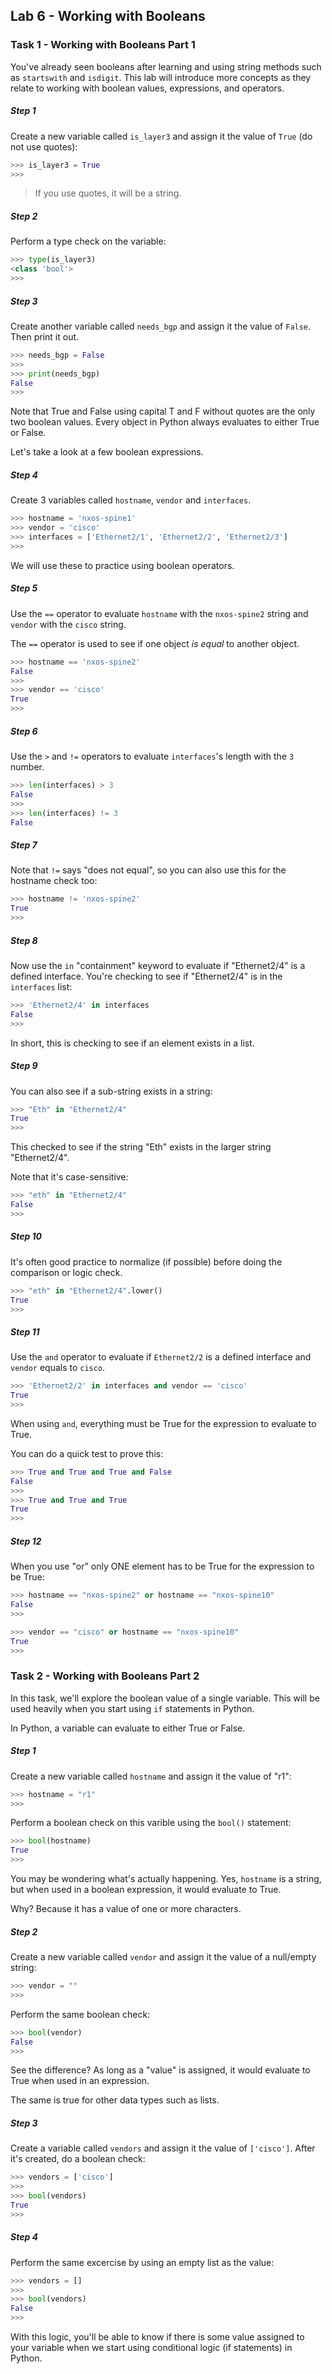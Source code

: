 ## Lab 6 - Working with Booleans

### Task 1 - Working with Booleans Part 1

You've already seen booleans after learning and using string methods such as `startswith` and `isdigit`.  This lab will introduce more concepts as they relate to working with boolean values, expressions, and operators.

##### Step 1

Create a new variable called `is_layer3` and assign it the value of `True` (do not use quotes):

```python
>>> is_layer3 = True
>>>
```

> If you use quotes, it will be a string.

##### Step 2

Perform a type check on the variable:

```python
>>> type(is_layer3)
<class 'bool'>
>>>
```

##### Step 3

Create another variable called `needs_bgp` and assign it the value of `False`. Then print it out.

```python
>>> needs_bgp = False
>>>
>>> print(needs_bgp)
False
>>>
```

Note that True and False using capital T and F without quotes are the only two boolean values.  Every object in Python always evaluates to either True or False.

Let's take a look at a few boolean expressions.


##### Step 4

Create 3 variables called `hostname`, `vendor` and `interfaces`.


```python
>>> hostname = 'nxos-spine1'
>>> vendor = 'cisco'
>>> interfaces = ['Ethernet2/1', 'Ethernet2/2', 'Ethernet2/3']
>>>
```

We will use these to practice using boolean operators.

##### Step 5

Use the `==` operator to evaluate `hostname` with the `nxos-spine2` string and `vendor` with the `cisco` string.

The `==` operator is used to see if one object _is equal_ to another object.

```python
>>> hostname == 'nxos-spine2'
False
>>>
>>> vendor == 'cisco'
True
>>>
```

##### Step 6

Use the `>` and `!=` operators to evaluate `interfaces`'s length with the `3` number.

```python
>>> len(interfaces) > 3
False
>>>
>>> len(interfaces) != 3
False
```

##### Step 7

Note that `!=` says "does not equal", so you can also use this for the hostname check too:

```python
>>> hostname != 'nxos-spine2'
True
>>>
```

##### Step 8

Now use the `in` "containment" keyword to evaluate if "Ethernet2/4" is a defined interface.  You're checking to see if "Ethernet2/4" is in the `interfaces` list:

```python
>>> 'Ethernet2/4' in interfaces
False
>>>
```

In short, this is checking to see if an element exists in a list.

##### Step 9

You can also see if a sub-string exists in a string:

```python
>>> "Eth" in "Ethernet2/4"
True
>>>
```

This checked to see if the string "Eth" exists in the larger string "Ethernet2/4".

Note that it's case-sensitive:

```python
>>> "eth" in "Ethernet2/4"
False
>>>
```

##### Step 10

It's often good practice to normalize (if possible) before doing the comparison or logic check.

```python
>>> "eth" in "Ethernet2/4".lower()
True
>>>
```

##### Step 11

Use the `and` operator to evaluate if `Ethernet2/2` is a defined interface and `vendor` equals to `cisco`.

```python
>>> 'Ethernet2/2' in interfaces and vendor == 'cisco'
True
>>>
```

When using `and`, everything must be True for the expression to evaluate to True.

You can do a quick test to prove this:

```python
>>> True and True and True and False
False
>>>
>>> True and True and True
True
>>>
```

##### Step 12

When you use "or" only ONE element has to be True for the expression to be True:

```python
>>> hostname == "nxos-spine2" or hostname == "nxos-spine10"
False
>>>
```

```python
>>> vendor == "cisco" or hostname == "nxos-spine10"
True
>>>
```

### Task 2 - Working with Booleans Part 2

In this task, we'll explore the boolean value of a single variable.  This will be used heavily when you start using `if` statements in Python.

In Python, a variable can evaluate to either True or False.

##### Step 1

Create a new variable called `hostname` and assign it the value of "r1":

```python
>>> hostname = "r1"
>>>
```

Perform a boolean check on this varible using the `bool()` statement:

```python
>>> bool(hostname)
True
>>>
```

You may be wondering what's actually happening.  Yes, `hostname` is a string, but when used in a boolean expression, it would evaluate to True.

Why?  Because it has a value of one or more characters.

##### Step 2

Create a new variable called `vendor` and assign it the value of a null/empty string:

```python
>>> vendor = ""
>>>
```

Perform the same boolean check:

```python
>>> bool(vendor)
False
>>>
```

See the difference?  As long as a "value" is assigned, it would evaluate to True when used in an expression.

The same is true for other data types such as lists.

##### Step 3

Create a variable called `vendors` and assign it the value of `['cisco']`.  After it's created, do a boolean check:

```python
>>> vendors = ['cisco']
>>>
>>> bool(vendors)
True
>>>
```

##### Step 4

Perform the same excercise by using an empty list as the value:

```python
>>> vendors = []
>>>
>>> bool(vendors)
False
>>>
```

With this logic, you'll be able to know if there is some value assigned to your variable when we start using conditional logic (if statements) in Python.
